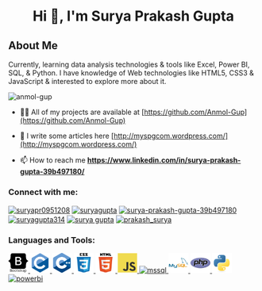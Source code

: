 <h1 align="center">Hi 👋, I'm Surya Prakash Gupta</h1>
<h2>About Me</h2>
<p>Currently, learning data analysis technologies & tools like Excel, Power BI, SQL, & Python. I have knowledge of Web technologies like HTML5, CSS3 & JavaScript & interested to explore more about it.</p>
<p align="left"> <img src="https://komarev.com/ghpvc/?username=anmol-gup&label=Profile%20views&color=0e75b6&style=flat" alt="anmol-gup" /> </p>

- 👨‍💻 All of my projects are available at [https://github.com/Anmol-Gup](https://github.com/Anmol-Gup)

- 📝 I write some articles here [http://myspgcom.wordpress.com/](http://myspgcom.wordpress.com/)

- 📫 How to reach me **https://www.linkedin.com/in/surya-prakash-gupta-39b497180/**

<h3 align="left">Connect with me:</h3>
<p align="left">
<a href="https://twitter.com/suryapr0951208" target="_blank"><img align="center" src="https://raw.githubusercontent.com/rahuldkjain/github-profile-readme-generator/master/src/images/icons/Social/twitter.svg" alt="suryapr0951208" height="30" width="40" /></a>
<a href="https://facebook.com/profile.php?id=100024963634024" target="_blank"><img align="center" src="https://raw.githubusercontent.com/rahuldkjain/github-profile-readme-generator/master/src/images/icons/Social/facebook.svg" alt="suryagupta" height="30" width="40" /></a>
<a href="https://linkedin.com/in/surya-prakash-gupta-39b497180" target="_blank"><img align="center" src="https://raw.githubusercontent.com/rahuldkjain/github-profile-readme-generator/master/src/images/icons/Social/linked-in-alt.svg" alt="surya-prakash-gupta-39b497180" height="30" width="40" /></a>
<a href="https://instagram.com/suryagupta314" target="_blank"><img align="center" src="https://raw.githubusercontent.com/rahuldkjain/github-profile-readme-generator/master/src/images/icons/Social/instagram.svg" alt="suryagupta314" height="30" width="40" /></a>
<a href="https://youtube.com/@suryagupta1999?si=sf1c3CljoaJthsMy" target="_blank"><img align="center" src="https://raw.githubusercontent.com/rahuldkjain/github-profile-readme-generator/master/src/images/icons/Social/youtube.svg" alt="surya gupta" height="30" width="40" /></a>
<a href="https://www.hackerrank.com/prakash_surya" target="_blank"><img align="center" src="https://raw.githubusercontent.com/rahuldkjain/github-profile-readme-generator/master/src/images/icons/Social/hackerrank.svg" alt="prakash_surya" height="30" width="40" /></a>
</p>

<h3 align="left">Languages and Tools:</h3>
<p align="left"> <a href="https://getbootstrap.com" target="_blank" rel="noreferrer"> <img src="https://raw.githubusercontent.com/devicons/devicon/master/icons/bootstrap/bootstrap-plain-wordmark.svg" alt="bootstrap" width="40" height="40"/> </a> <a href="https://www.cprogramming.com/" target="_blank" rel="noreferrer"> <img src="https://raw.githubusercontent.com/devicons/devicon/master/icons/c/c-original.svg" alt="c" width="40" height="40"/> </a> <a href="https://www.w3schools.com/cpp/" target="_blank" rel="noreferrer"> <img src="https://raw.githubusercontent.com/devicons/devicon/master/icons/cplusplus/cplusplus-original.svg" alt="cplusplus" width="40" height="40"/> </a> <a href="https://www.w3schools.com/css/" target="_blank" rel="noreferrer"> <img src="https://raw.githubusercontent.com/devicons/devicon/master/icons/css3/css3-original-wordmark.svg" alt="css3" width="40" height="40"/> </a> <a href="https://www.w3.org/html/" target="_blank" rel="noreferrer"> <img src="https://raw.githubusercontent.com/devicons/devicon/master/icons/html5/html5-original-wordmark.svg" alt="html5" width="40" height="40"/> </a> <a href="https://developer.mozilla.org/en-US/docs/Web/JavaScript" target="_blank" rel="noreferrer"> <img src="https://raw.githubusercontent.com/devicons/devicon/master/icons/javascript/javascript-original.svg" alt="javascript" width="40" height="40"/> </a> <a href="https://www.microsoft.com/en-us/sql-server" target="_blank" rel="noreferrer"> <img src="https://www.svgrepo.com/show/303229/microsoft-sql-server-logo.svg" alt="mssql" width="40" height="40"/> </a> <a href="https://www.mysql.com/" target="_blank" rel="noreferrer"> <img src="https://raw.githubusercontent.com/devicons/devicon/master/icons/mysql/mysql-original-wordmark.svg" alt="mysql" width="40" height="40"/> </a> <a href="https://www.php.net" target="_blank" rel="noreferrer"> <img src="https://raw.githubusercontent.com/devicons/devicon/master/icons/php/php-original.svg" alt="php" width="40" height="40"/> </a> <a href="https://www.python.org" target="_blank" rel="noreferrer"> <img src="https://raw.githubusercontent.com/devicons/devicon/master/icons/python/python-original.svg" alt="python" width="40" height="40"/> </a> <a href="https://powerbi.microsoft.com/en-in/" target="_blank"><img src="https://upload.wikimedia.org/wikipedia/commons/thumb/c/cf/New_Power_BI_Logo.svg/900px-New_Power_BI_Logo.svg.png?20210102182532" width="40" height="40" alt="powerbi" /></a></p>

<!-- <p><img align="left" src="https://github-readme-stats.vercel.app/api/top-langs?username=anmol-gup&show_icons=true&locale=en&layout=compact" alt="anmol-gup" /></p>

<p>&nbsp;<img align="center" src="https://github-readme-stats.vercel.app/api?username=anmol-gup&show_icons=true&locale=en" alt="anmol-gup" /></p>
 -->

